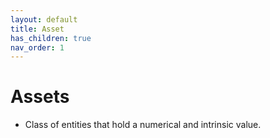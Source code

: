 ```yaml
---
layout: default
title: Asset
has_children: true
nav_order: 1
---
```


# Assets
- Class of entities that hold a numerical and intrinsic value.